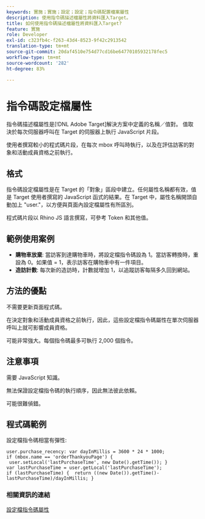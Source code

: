 ```yaml
---
keywords: 實施；實施；設定；設定；指令碼配置檔案屬性
description: 使用指令碼描述檔屬性將資料匯入Target。
title: 如何使用指令碼描述檔屬性將資料匯入Target?
feature: 實施
role: Developer
exl-id: c323fb4c-f263-43d4-8523-9f42c2913542
translation-type: tm+mt
source-git-commit: 20daf4510e754d77cd16be64770105932178fec5
workflow-type: tm+mt
source-wordcount: '282'
ht-degree: 83%

---
```


# 指令碼設定檔屬性

指令碼描述檔屬性是[!DNL Adobe Target]解決方案中定義的名稱／值對。 值取決於每次伺服器呼叫在 Target 的伺服器上執行 JavaScript 片段。

使用者撰寫較小的程式碼片段，在每次 mbox 呼叫時執行，以及在評估訪客的對象和活動成員資格之前執行。

## 格式

指令碼設定檔屬性是在 Target 的「對象」區段中建立。任何屬性名稱都有效，值是 Target 使用者撰寫的 JavaScript 函式的結果。在 Target 中，屬性名稱開頭自動加上 &quot;user.&quot;，以方便與頁面內設定檔屬性有所區別。

程式碼片段以 Rhino JS 語言撰寫，可參考 Token 和其他值。

## 範例使用案例

* **購物車放棄**: 當訪客到達購物車時，將設定檔指令碼設為 1。當訪客轉換時，重設為 0。如果值 = 1，表示訪客在購物車中有一件項目。
* **造訪計數**: 每次新的造訪時，計數就增加 1，以追蹤訪客每隔多久回到網站。

## 方法的優點

不需要更新頁面程式碼。

在決定對象和活動成員資格之前執行，因此，這些設定檔指令碼屬性在單次伺服器呼叫上就可影響成員資格。

可能非常強大。每個指令碼最多可執行 2,000 個指令。

## 注意事項

需要 JavaScript 知識。

無法保證設定檔指令碼的執行順序，因此無法彼此依賴。

可能很難偵錯。

## 程式碼範例

設定檔指令碼相當有彈性:

`user.purchase_recency: var dayInMillis = 3600 * 24 * 1000; if (mbox.name == 'orderThankyouPage') {  user.setLocal('lastPurchaseTime', new Date().getTime()); } var lastPurchaseTime = user.getLocal('lastPurchaseTime'); if (lastPurchaseTime) {  return ((new Date()).getTime()-lastPurchaseTime)/dayInMillis; }`

### 相關資訊的連結

[設定檔指令碼屬性](/help/c-target/c-visitor-profile/profile-parameters.md#concept_8C07AEAB0A144FECA8B4FEB091AED4D2)

